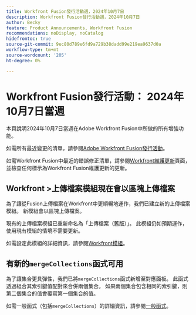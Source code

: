 ```yaml
---
title: Workfront Fusion發行活動週，2024年10月7日
description: Workfront Fusion發行活動週，2024年10月7日
author: Becky
feature: Product Announcements, Workfront Fusion
recommendations: noDisplay, noCatalog
hidefromtoc: true
source-git-commit: 9ec80d789e6fd9a729b38dadd99e219ea9637d0a
workflow-type: tm+mt
source-wordcount: '205'
ht-degree: 0%

---
```


# Workfront Fusion發行活動： 2024年10月7日當週

本頁說明2024年10月7日當週在Adobe Workfront Fusion中所做的所有增強功能。

如需所有最近變更的清單，請參閱[Adobe Workfront Fusion發行活動](../../../product-announcements/product-releases/fusion-release-activity/fusion-release-activity.md)。

如需Workfront Fusion中最近的錯誤修正清單，請參閱[Workfront維護更新](https://experienceleague.adobe.com/docs/workfront-known-issues/releases/current-updates.html)頁面，並檢查任何標示為Workfront Fusion維護更新的更新。

## Workfront >上傳檔案模組現在會以區塊上傳檔案

為了讓從Fusion上傳檔案在Workfront中更順暢地運作，我們已建立新的上傳檔案模組。 新模組會以區塊上傳檔案。

現有的上傳檔案模組已重新命名為「上傳檔案（舊版）」。 此模組仍如預期運作，使用現有模組的情境不需要更新。

如需設定此模組的詳細資訊，請參閱[Workfront模組](/help/quicksilver/workfront-fusion/apps-and-their-modules/workfront-modules.md#actions)。

## 有新的`mergeCollections`函式可用

為了讓集合更具彈性，我們已將`mergeCollections`函式新增至對應面板。 此函式透過組合其索引鍵值配對來合併兩個集合。 如果兩個集合包含相同的索引鍵，則第二個集合的值會覆寫第一個集合的值。

如需一般函式（包括`mergeCollections`）的詳細資訊，請參閱[一般函式](/help/quicksilver/workfront-fusion/functions/general-functions.md)。
